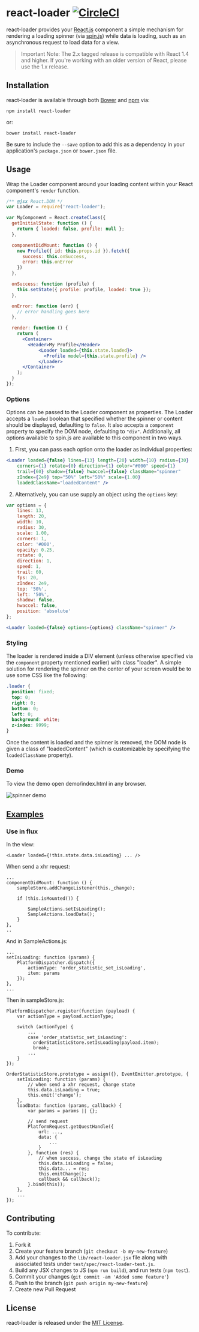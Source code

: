 # react-loader [![CircleCI](https://circleci.com/gh/CognizantStudio/react-loader.svg?style=svg)](https://circleci.com/gh/CognizantStudio/react-loader)

react-loader provides your [React.js](http://facebook.github.io/react/)
component a simple mechanism for rendering a loading spinner (via
[spin.js](http://fgnass.github.io/spin.js/)) while data is loading, such as an
asynchronous request to load data for a view.

> Important Note: The 2.x tagged release is compatible with React 1.4 and higher. If
> you're working with an older version of React, please use the 1.x release.

## Installation

react-loader is available through both [Bower](http://bower.io/) and
[npm](https://www.npmjs.org/) via:

    npm install react-loader

or:

    bower install react-loader

Be sure to include the `--save` option to add this as a dependency in your
application's `package.json` or `bower.json` file.

## Usage

Wrap the Loader component around your loading content within your React
component's `render` function.

```jsx
/** @jsx React.DOM */
var Loader = require('react-loader');

var MyComponent = React.createClass({
  getInitialState: function () {
    return { loaded: false, profile: null };
  },

  componentDidMount: function () {
    new Profile({ id: this.props.id }).fetch({
      success: this.onSuccess,
      error: this.onError
    })
  },

  onSuccess: function (profile) {
    this.setState({ profile: profile, loaded: true });
  },

  onError: function (err) {
    // error handling goes here
  },

  render: function () {
    return (
      <Container>
        <Header>My Profile</Header>
            <Loader loaded={this.state.loaded}>
              <Profile model={this.state.profile} />
            </Loader>
      </Container>
    );
  }
});
```

### Options

Options can be passed to the Loader component as properties.  The Loader accepts
a `loaded` boolean that specified whether the spinner or content should be
displayed, defaulting to `false`.  It also accepts a `component` property to
specify the DOM node, defaulting to `"div"`.  Additionally, all options
available to spin.js are available to this component in two ways.

1. First, you can pass each option onto the loader as individual properties:

```jsx
<Loader loaded={false} lines={13} length={20} width={10} radius={30}
    corners={1} rotate={0} direction={1} color="#000" speed={1}
    trail={60} shadow={false} hwaccel={false} className="spinner"
    zIndex={2e9} top="50%" left="50%" scale={1.00}
    loadedClassName="loadedContent" />
```

2. Alternatively, you can use supply an object using the `options` key:

```jsx
var options = {
    lines: 13,
    length: 20,
    width: 10,
    radius: 30,
    scale: 1.00,
    corners: 1,
    color: '#000',
    opacity: 0.25,
    rotate: 0,
    direction: 1,
    speed: 1,
    trail: 60,
    fps: 20,
    zIndex: 2e9,
    top: '50%',
    left: '50%',
    shadow: false,
    hwaccel: false,
    position: 'absolute'
};

<Loader loaded={false} options={options} className="spinner" />
```

### Styling

The loader is rendered inside a DIV element (unless otherwise specified via the
`component` property mentioned earlier) with class "loader".  A simple solution
for rendering the spinner on the center of your screen would be to use some CSS
like the following:

```css
.loader {
  position: fixed;
  top: 0;
  right: 0;
  bottom: 0;
  left: 0;
  background: white;
  z-index: 9999;
}
```

Once the content is loaded and the spinner is removed, the DOM node is given a
class of "loadedContent" (which is customizable by specifying the
`loadedClassName` property).

### Demo

To view the demo open demo/index.html in any browser.

![spinner demo](/examples/simple/demo.gif)

## [Examples](/examples/README.md)

### Use in flux

In the view:

    <Loader loaded={!this.state.data.isLoading} ... />

When send a xhr request:

    ...
    componentDidMount: function () {
        sampleStore.addChangeListener(this._change);

        if (this.isMounted()) {

            SampleActions.setIsLoading();
            SampleActions.loadData(); 
        }
    },
    ..

And in SampleActions.js:

    ...
    setIsLoading: function (params) {
        PlatformDispatcher.dispatch({
            actionType: 'order_statistic_set_isLoading',
            item: params
        });
    },
    ...

Then in sampleStore.js:

    PlatformDispatcher.register(function (payload) {
        var actionType = payload.actionType;

        switch (actionType) {
            ...
            case 'order_statistic_set_isLoading':
              orderStatisticStore.setIsLoading(payload.item);
              break;
            ...
        }
    });

    OrderStatisticStore.prototype = assign({}, EventEmitter.prototype, {
        setIsLoading: function (params) {
            // when send a xhr request, change state
            this.data.isLoading = true;
            this.emit('change');
        },
        loadData: function (params, callback) {
            var params = params || {};

            // send request
            PlatformRequest.getQuestHandle({
                url: ...,
                data: {
                    ...
                }
            }, function (res) {
                // when success, change the state of isLoading
                this.data.isLoading = false;
                this.data... = res;
                this.emitChange();
                callback && callback();
            }.bind(this));
        },
        ...
    });



## Contributing

To contribute:

1. Fork it
2. Create your feature branch (`git checkout -b my-new-feature`)
3. Add your changes to the `lib/react-loader.jsx` file along with associated
   tests under `test/spec/react-loader-test.js`.
4. Build any JSX changes to JS (`npm run build`), and run tests (`npm test`).
5. Commit your changes (`git commit -am 'Added some feature'`)
6. Push to the branch (`git push origin my-new-feature`)
7. Create new Pull Request

## License

react-loader is released under the [MIT License](http://opensource.org/licenses/MIT).
